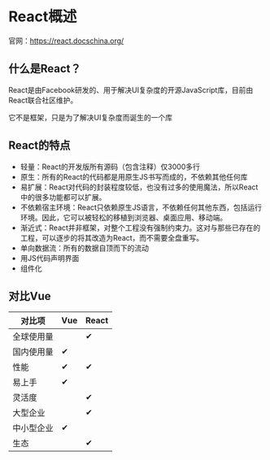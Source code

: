 # React概述
官网：https://react.docschina.org/

## 什么是React？
React是由Facebook研发的、用于解决UI复杂度的开源JavaScript库，目前由React联合社区维护。

它不是框架，只是为了解决UI复杂度而诞生的一个库

## React的特点
- 轻量：React的开发版所有源码（包含注释）仅3000多行
- 原生：所有的React的代码都是用原生JS书写而成的，不依赖其他任何库
- 易扩展：React对代码的封装程度较低，也没有过多的使用魔法，所以React中的很多功能都可以扩展。
- 不依赖宿主环境：React只依赖原生JS语言，不依赖任何其他东西，包括运行环境。因此，它可以被轻松的移植到浏览器、桌面应用、移动端。
- 渐近式：React并非框架，对整个工程没有强制约束力。这对与那些已存在的工程，可以逐步的将其改造为React，而不需要全盘重写。
- 单向数据流：所有的数据自顶而下的流动
- 用JS代码声明界面
- 组件化

## 对比Vue

| 对比项	| Vue	 | React |
| ----      | ---- | --- |
| 全球使用量	| 	   | ✔   |
| 国内使用量	| ✔	   |     |
| 性能	     | ✔    |	✔   |
| 易上手     | ✔	  |     |
| 灵活度	   |	    | ✔   |
| 大型企业  	|	    | ✔   |
| 中小型企业	| ✔	  |     |
| 生态       |     | ✔   |